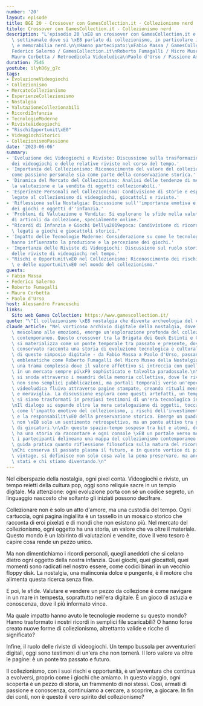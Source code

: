 ```yaml
---
number: '20'
layout: episode
title: BGE 20 - Crossover con GamesCollection.it - Collezionismo nerd
titolo: Crossover con GamesCollection.it - Collezionismo nerd
description: "L'episodio 20 \xE8 un crossover con GamesCollection.it e il loro streaming\
  \ settimanale dove si \xE8 parlato di collezionismo, in particolare in ambito videogiochi\
  \ e memorabilia nerd.\n\nHanno partecipato:\nFabio Massa / GamesCollection.it \n\
  Federico Salerno / GamesCollection.it\nRoberto Fumagalli / Micro Museo della Nostalgia\n\
  Mauro Corbetta / Retroedicola Videoludica\nPaolo d'Urso / Passione Amiga"
duration: 7546
youtube: ilyhD6y_g7c
tags:
- EvoluzioneVideogiochi
- Collezionismo
- MercatoCollezionismo
- EsperienzeCollezionismo
- Nostalgia
- ValutazioneCollezionabili
- RicordiInfanzia
- TecnologieModerne
- RivisteVideogiochi
- "RischiOpportunit\xE0"
- VideogiochiStorici
- CollezionismoPassione
date: '2023-06-06'
summary:
- 'Evoluzione dei Videogiochi e Riviste: Discussione sulla trasformazione nel settore
  dei videogiochi e delle relative riviste nel corso del tempo.'
- 'Importanza del Collezionismo: Riconoscimento del valore del collezionismo, sia
  come passione personale sia come parte della conservazione storica.'
- 'Dinamica del Mercato del Collezionismo: Analisi delle tendenze di mercato, inclusa
  la valutazione e la vendita di oggetti collezionabili.'
- 'Esperienze Personali nel Collezionismo: Condivisione di storie e esperienze personali
  legate al collezionismo di videogiochi, giocattoli e riviste.'
- 'Riflessione sulla Nostalgia: Discussione sull''importanza emotiva e nostalgica
  dei giochi e oggetti d''infanzia.'
- 'Problemi di Valutazione e Vendita: Si esplorano le sfide nella valutazione e vendita
  di articoli da collezione, specialmente online.'
- "Ricordi di Infanzia e Giochi Dell\u2019epoca: Condivisione di ricordi specifici\
  \ legati a giochi e giocattoli storici."
- 'Impatto delle Tecnologie Moderne: Considerazione su come le tecnologie moderne
  hanno influenzato la produzione e la percezione dei giochi.'
- 'Importanza delle Riviste di Videogiochi: Discussione sul ruolo storico e culturale
  delle riviste di videogiochi nel tempo.'
- "Rischi e Opportunit\xE0 nel Collezionismo: Riconoscimento dei rischi finanziari\
  \ e delle opportunit\xE0 nel mondo del collezionismo."
guests:
- Fabio Massa
- Federico Salerno
- Roberto Fumagalli
- Mauro Corbetta
- Paolo d'Urso
host: Alessandro Franceschi
links:
  Sito web Games Collection: https://www.gamescollection.it/
quote: "\"Il collezionismo \xE8 nostalgia che diventa archeologia del cuore\"\n"
claude_article: "Nel vorticoso archivio digitale della nostalgia, dove i pixel si\
  \ mescolano alle emozioni, emerge un'esplorazione profonda del collezionismo videoludico\
  \ contemporaneo. Questo crossover tra la Brigata dei Geek Estinti e GamesCollection.it\
  \ si materializza come un ponte temporale tra passato e presente, dove ogni oggetto\
  \ conservato racconta una storia di evoluzione tecnologica e culturale.\n\nI protagonisti\
  \ di questo simposio digitale - da Fabio Massa a Paolo d'Urso, passando per figure\
  \ emblematiche come Roberto Fumagalli del Micro Museo della Nostalgia - tessono\
  \ una trama complessa dove il valore affettivo si intreccia con quello commerciale,\
  \ in un mercato sempre pi\xF9 sophisticato e talvolta paradossale.\n\nL'episodio\
  \ si snoda attraverso i meandri della memoria collettiva, dove le riviste di videogiochi\
  \ non sono semplici pubblicazioni, ma portali temporali verso un'epoca in cui l'informazione\
  \ videoludica fluiva attraverso pagine stampate, creando rituali mensili di scoperta\
  \ e meraviglia. La discussione esplora come questi artefatti, un tempo effimeri,\
  \ si siano trasformati in preziosi testimoni di un'era tecnologica in rapida evoluzione.\n\
  \nIl dialogo si espande oltre la mera catalogazione di oggetti, toccando temi profondi\
  \ come l'impatto emotivo del collezionismo, i rischi dell'investimento speculativo\
  \ e la responsabilit\xE0 della preservazione storica. Emerge un quadro dove la nostalgia\
  \ non \xE8 solo un sentimento retrospettivo, ma un ponte attivo tra generazioni\
  \ di giocatori.\n\nIn questo spazio-tempo sospeso tra bit e atomi, dove ogni cartuccia\
  \ ha una storia da raccontare e ogni console \xE8 un portale verso memorie condivise,\
  \ i partecipanti delineano una mappa del collezionismo contemporaneo che \xE8 tanto\
  \ guida pratica quanto riflessione filosofica sulla natura del ricordo digitalizzato.\n\
  \nChi conserva il passato plasma il futuro, e in questo vortice di pixels e plastiche\
  \ vintage, si definisce non solo cosa vale la pena preservare, ma anche chi siamo\
  \ stati e chi stiamo diventando.\n"
---
```

Nel ciberspazio della nostalgia, ogni pixel conta. Videogiochi e riviste, un tempo reietti della cultura pop, oggi sono reliquie sacre in un tempio digitale. Ma attenzione: ogni evoluzione porta con sé un codice segreto, un linguaggio nascosto che soltanto gli iniziati possono decifrare.

Collezionare non è solo un atto d'amore, ma una custodia del tempo. Ogni cartuccia, ogni pagina ingiallita è un tassello in un mosaico storico che racconta di eroi pixelati e di mondi che non esistono più. Nel mercato del collezionismo, ogni oggetto ha una storia, un valore che va oltre il materiale. Questo mondo è un labirinto di valutazioni e vendite, dove il vero tesoro è capire cosa rende un pezzo unico.

Ma non dimentichiamo i ricordi personali, quegli aneddoti che si celano dietro ogni oggetto della nostra infanzia. Quei giochi, quei giocattoli, quei momenti sono radicati nel nostro essere, come codici binari in un vecchio floppy disk. La nostalgia, una malinconia dolce e pungente, è il motore che alimenta questa ricerca senza fine.

E poi, le sfide. Valutare e vendere un pezzo da collezione è come navigare in un mare in tempesta, soprattutto nell'era digitale. È un gioco di astuzia e conoscenza, dove il più informato vince.

Ma quale impatto hanno avuto le tecnologie moderne su questo mondo? Hanno trasformato i nostri ricordi in semplici file scaricabili? O hanno forse creato nuove forme di collezionismo, altrettanto valide e ricche di significato?

Infine, il ruolo delle riviste di videogiochi. Un tempo bussola per avventurieri digitali, oggi sono testimoni di un'era che non tornerà. Il loro valore va oltre le pagine: è un ponte tra passato e futuro.

Il collezionismo, con i suoi rischi e opportunità, è un'avventura che continua a evolversi, proprio come i giochi che amiamo. In questo viaggio, ogni scoperta è un pezzo di storia, un frammento di noi stessi. Così, armati di passione e conoscenza, continuiamo a cercare, a scoprire, a giocare. In fin dei conti, non è questo il vero spirito del collezionismo?
